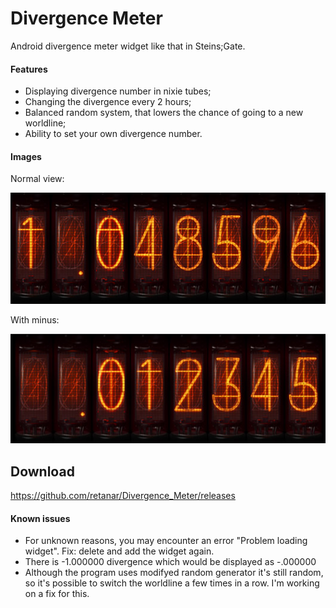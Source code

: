 # Divergence Meter
Android divergence meter widget like that in Steins;Gate.

#### Features
- Displaying divergence number in nixie tubes;
- Changing the divergence every 2 hours;
- Balanced random system, that lowers the chance of going to a new worldline;
- Ability to set your own divergence number.

#### Images
Normal view:

![widget preview](app/src/main/res/drawable-nodpi/nixie_appwidget_preview.jpg)

With minus:

![minus preview](app/src/main/res/drawable-nodpi/appwidget_minus_preview.jpg)

## Download
https://github.com/retanar/Divergence_Meter/releases

#### Known issues
- For unknown reasons, you may encounter an error "Problem loading widget". Fix: delete and add the widget again.
- There is -1.000000 divergence which would be displayed as -.000000
- Although the program uses modifyed random generator it's still random, so it's possible to switch the worldline a few times in a row. I'm working on a fix for this.
